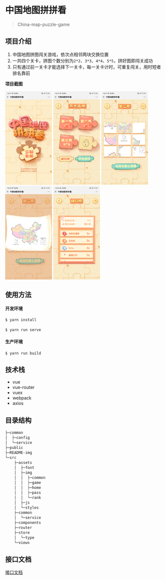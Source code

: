 # 中国地图拼拼看

> China-map-puzzle-game

## 项目介绍
1. 中国地图拼图闯关游戏，依次点相邻两块交换位置
2. 一共四个关卡，拼图个数分别为`2*2`、`3*3`、`4*4`、`5*5`，拼好图即闯关成功
3. 只有通过前一关卡才能选择下一关卡，每一关卡计时，可重复闯关，用时短者排名靠前

**项目截图**
<div display = "flex" flex-wrap = "wrap" width="400" height="700" justify-centent = "center" align-items = "center">
<!-- 1. 首页 -->
<!-- ![Image text](https://github.com/RedrockTeam/China-map-puzzle/blob/master/README-img/home.jpg) -->
<img src="https://github.com/RedrockTeam/China-map-puzzle/blob/master/README-img/home.jpg" width="150" height="300" alt="首页">

<!-- 2. 关卡选择 -->
<!-- ![Image text](https://github.com/RedrockTeam/China-map-puzzle/blob/master/README-img/pass.jpg) -->
<img src="https://github.com/RedrockTeam/China-map-puzzle/blob/master/README-img/pass.jpg" width="150" height="300" alt="关卡选择">

<!-- 3. 游戏页面 -->
<!-- ![Image text](https://github.com/RedrockTeam/China-map-puzzle/blob/master/README-img/game.jpg) -->
<img src="https://github.com/RedrockTeam/China-map-puzzle/blob/master/README-img/game.jpg" width="150" height="300" alt="游戏页面">

<!-- 4. 查看原图 -->
<!-- ![Image text](https://github.com/RedrockTeam/China-map-puzzle/blob/master/README-img/pic.jpg) -->
<img src="https://github.com/RedrockTeam/China-map-puzzle/blob/master/README-img/pic.jpg" width="150" height="300" alt="查看原图">

<!-- 5. 排行榜 -->
<!-- ![Image text](https://github.com/RedrockTeam/China-map-puzzle/blob/master/README-img/rankList.jpg) -->
<img src="https://github.com/RedrockTeam/China-map-puzzle/blob/master/README-img/rankList.jpg" width="150" height="300" alt="排行榜">

</div>

## 使用方法
#### 开发环境

~~~
$ yarn install

$ yarn run serve
~~~



#### 生产环境
~~~
$ yarn run build
~~~



## 技术栈
* vue
* vue-router
* vuex
* webpack
* axios


## 目录结构

```
├─common
│  ├─config
│  └─service
├─public
├─README-img
└─src
    ├─assets
    │  ├─font
    │  ├─img
    │  │  ├─common
    │  │  ├─game
    │  │  ├─home
    │  │  ├─pass
    │  │  └─rank
    │  ├─js
    │  └─styles
    ├─common
    │  └─service
    ├─components
    ├─router
    ├─store
    │  └─type
    └─views
```

## 接口文档
[接口文档](https://easydoc.xyz/#/s/39808233)

